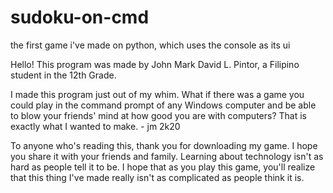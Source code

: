 # sudoku-on-cmd
the first game i've made on python, which uses the console as its ui

Hello! This program was made by John Mark David L. Pintor, a Filipino student in the 12th Grade.

I made this program just out of my whim. What if there was a game you could play in the command prompt of 
any Windows computer and be able to blow your friends' mind at how good you are with computers? That is 
exactly what I wanted to make. 
											- jm 2k20

To anyone who's reading this, thank you for downloading my game. I hope you share it with your friends and
family. Learning about technology isn't as hard as people tell it to be. I hope that as you play this game, 
you'll realize that this thing I've made really isn't as complicated as people think it is. 
